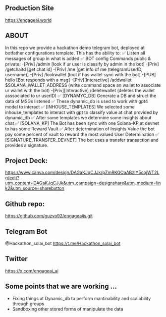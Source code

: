## Production Site
https://engageai.world

## ABOUT
In this repo we provide a hackathon demo telegram bot, deployed at botfather configurations template.
This has the ability to:
✅ Listen all messages of group in what is added
✅ BOT config Commands public & private:
    -[Priv] /admin [look if ur user is classify by admin in the bot]
    -[Priv] /getchaitd [get chat id]
    -[Priv] /me [get info of me (telegramUserID, username)]
    -[Priv] /lookwallet [loot if has wallet sync with the bot]
    -[PUB] hello [Bot responds with a msg]
    -[Priv][Interactive] /addwallet $SOLANA_WALLET_ADDRESS (write command space an wallet to associate ur wallet with the bot)
    -[Priv][Interactive] /deletewallet (deletes the wallet asssociated to ur userID)
✅ [DYNAMYC_DB] Generate a DB and struct the data of MSGs listened
✅ These dynamic_db is used to work with gpt4 model to interact
✅ [INHOUSE_TEMPLATES] We selected some inhouse_templates to interact with gpt to classify value at chat provided by dynamic_db
✅ After some templates we determine some insights about chat
✅ [SOLANA_KP] The Bot has been sync with one Solana-KP at devnet to has some Reward Vault
✅ After determination of Insights Value the bot pay some percent of vault to reward the most valued User Determination
✅ [SIGNATURE_TRANSFER_DEVNET] The bot uses a transfer transaction and provides a signature.


## Project Deck:
https://www.canva.com/design/DAGaKJqCJJk/pZmRKGOaABzIY5cojWT2Lg/edit?utm_content=DAGaKJqCJJk&utm_campaign=designshare&utm_medium=link2&utm_source=sharebutton

## Github repo:
https://github.com/guzvo92/engageaijs.git


## Telegram Bot 
@Hackathon_solai_bot
https://t.me/Hackathon_solai_bot

## Twitter
https://x.com/engageai_ai


## Some points that we are working ...

- Fixing things at Dynamic_db to perform mantinability and scalability through groups
- Sandboxing other stored forms of manipulate the data




